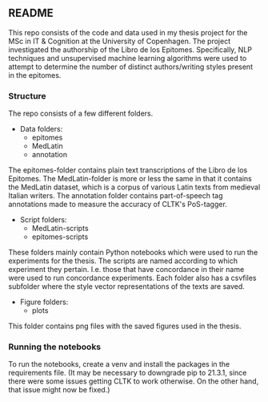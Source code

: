 ## README

This repo consists of the code and data used in my thesis project for the MSc in IT & Cognition at the University of Copenhagen. The project investigated the authorship of the Libro de los Epitomes. Specifically, NLP techniques and unsupervised machine learning algorithms were used to attempt to determine the number of distinct authors/writing styles present in the epitomes.

### Structure

The repo consists of a few different folders.

- Data folders:
  - epitomes
  - MedLatin
  - annotation

The epitomes-folder contains plain text transcriptions of the Libro de los Epitomes. The MedLatin-folder is more or less the same in that it contains the MedLatin dataset, which is a corpus of various Latin texts from medieval Italian writers. The annotation folder contains part-of-speech tag annotations made to measure the accuracy of CLTK's PoS-tagger.

- Script folders:
  - MedLatin-scripts
  - epitomes-scripts
 
These folders mainly contain Python notebooks which were used to run the experiments for the thesis. The scripts are named according to which experiment they pertain. I.e. those that have concordance in their name were used to run concordance experiments. Each folder also has a csvfiles subfolder where the style vector representations of the texts are saved.

- Figure folders:
  - plots
 
This folder contains png files with the saved figures used in the thesis.

### Running the notebooks

To run the notebooks, create a venv and install the packages in the requirements file. (It may be necessary to downgrade pip to 21.3.1, since there were some issues getting CLTK to work otherwise. On the other hand, that issue might now be fixed.)
